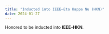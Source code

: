 ```yaml
---
title: "Inducted into IEEE–Eta Kappa Nu (HKN)"
date: 2024-01-27
---
```

Honored to be inducted into **IEEE–HKN**.
